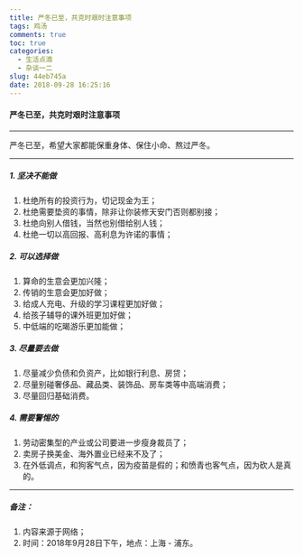 ```yaml
---
title: 严冬已至，共克时艰时注意事项
tags: 鸡汤
comments: true
toc: true
categories:
  - 生活点滴
  - 杂谈一二
slug: 44eb745a
date: 2018-09-28 16:25:16
---
```

<script type="text/javascript" src="/js/src/bai.js"></script>

#### 严冬已至，共克时艰时注意事项
----

>
严冬已至，希望大家都能保重身体、保住小命、熬过严冬。
>

----

##### 1.  坚决不能做
>
1. 杜绝所有的投资行为，切记现金为王；
2. 杜绝需要垫资的事情，除非让你装修天安门否则都别接；
3. 杜绝向别人借钱，当然也别借给别人钱；
4. 杜绝一切以高回报、高利息为许诺的事情；
>

##### 2.  可以选择做
>
1. 算命的生意会更加兴隆；
2. 传销的生意会更加好做；
3. 给成人充电、升级的学习课程更加好做；
4. 给孩子辅导的课外班更加好做；
5. 中低端的吃暍游乐更加能做；
>

##### 3.  尽量要去做
>
1. 尽量减少负债和负资产，比如银行利息、房贷；
2. 尽量别碰奢侈品、藏品类、装饰品、房车类等中高端消费；
3. 尽量回归基础消费。
>

##### 4. 需要警惕的
>
1. 劳动密集型的产业或公司要进一步瘦身裁员了；
2. 卖房子换美金、海外置业已经来不及了；
3. 在外低调点，和狗客气点，因为疫苗是假的；和愤青也客气点，因为砍人是真的。
>
---
##### 备注：
1. 内容来源于网络；
2. 时间：2018年9月28日下午，地点：上海 - 浦东。

